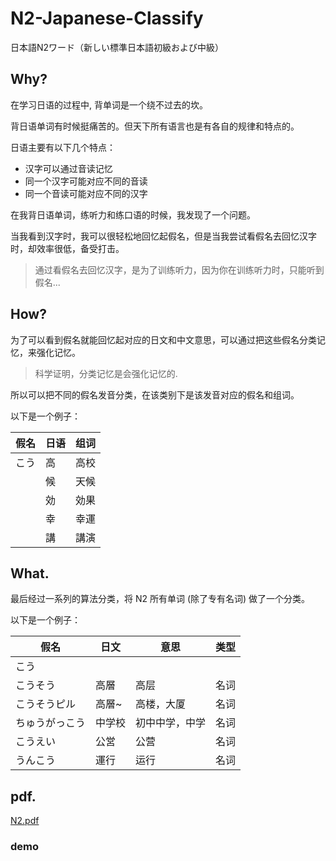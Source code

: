 # N2-Japanese-Classify
日本語N2ワード（新しい標準日本語初級および中級）
## Why?
在学习日语的过程中, 背单词是一个绕不过去的坎。

背日语单词有时候挺痛苦的。但天下所有语言也是有各自的规律和特点的。

日语主要有以下几个特点：
- 汉字可以通过音读记忆
- 同一个汉字可能对应不同的音读
- 同一个音读可能对应不同的汉字

在我背日语单词，练听力和练口语的时候，我发现了一个问题。

当我看到汉字时，我可以很轻松地回忆起假名，但是当我尝试看假名去回忆汉字时，却效率很低，备受打击。

>通过看假名去回忆汉字，是为了训练听力，因为你在训练听力时，只能听到假名...

## How?
为了可以看到假名就能回忆起对应的日文和中文意思，可以通过把这些假名分类记忆，来强化记忆。

>科学证明，分类记忆是会强化记忆的.

所以可以把不同的假名发音分类，在该类别下是该发音对应的假名和组词。

以下是一个例子：

| 假名 | 日语 |组词 |
|----- | ----- | ---- |
| こう | 高  | 高校 |
|      | 候 | 天候 |
|      | 効 | 効果 |
|      | 幸 | 幸運 |
|      | 講 | 講演 |

## What.
最后经过一系列的算法分类，将 N2 所有单词 (除了专有名词) 做了一个分类。

以下是一个例子：

|假名|日文|意思|类型|
|----- | ----- | ----- |---- |
|こう | | | |
|こうそう | 高層 | 高层| 名词|
|こうそうピル | 高層~ | 高楼，大厦|名词|
|ちゅうがっこう | 中学校 |初中中学，中学|名词|
|こうえい  | 公営 | 公营|名词|
|うんこう | 運行 | 运行| 名词|

## pdf.
[N2.pdf](https://github.com/LzyRapx/N2-Japanese-Classify/blob/master/pdf/N2%20.pdf)

### demo









